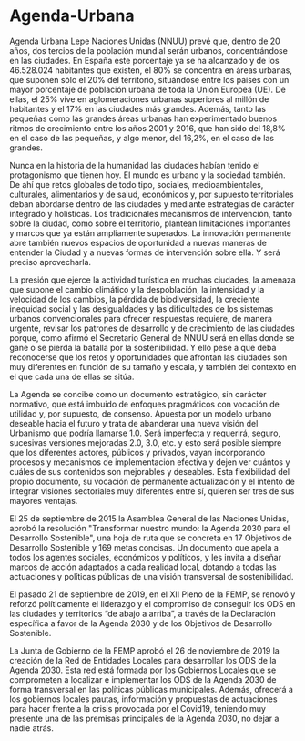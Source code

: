 # Agenda-Urbana
Agenda Urbana Lepe
Naciones Unidas (NNUU) prevé que, dentro de 20 años, dos tercios de la población mundial serán urbanos, concentrándose en las ciudades. En España este porcentaje ya se ha alcanzado y de los 46.528.024 habitantes que existen, el 80% se concentra en áreas urbanas, que suponen sólo el 20% del territorio, situándose entre los países con un mayor porcentaje de población urbana de toda la Unión Europea (UE). De ellas, el 25% vive en aglomeraciones urbanas superiores al millón de habitantes y el 17% en las ciudades más grandes. Además, tanto las pequeñas como las grandes áreas urbanas han experimentado buenos ritmos de crecimiento entre los años 2001 y 2016, que han sido del 18,8% en el caso de las pequeñas, y algo menor, del 16,2%, en el caso de las grandes.

Nunca en la historia de la humanidad las ciudades habían tenido el protagonismo que tienen hoy. El mundo es urbano y la sociedad también. De ahí que retos globales de todo tipo, sociales, medioambientales, culturales, alimentarios y de salud, económicos y, por supuesto territoriales deban abordarse dentro de las ciudades y mediante estrategias de carácter integrado y holísticas. Los tradicionales mecanismos de intervención, tanto sobre la ciudad, como sobre el territorio, plantean limitaciones importantes y marcos que ya están ampliamente superados. La innovación permanente abre también nuevos espacios de oportunidad a nuevas maneras de entender la Ciudad y a nuevas formas de intervención sobre ella. Y será preciso aprovecharla.

La presión que ejerce la actividad turística en muchas ciudades, la amenaza que supone el cambio climático y la despoblación, la intensidad y la velocidad de los cambios, la pérdida de biodiversidad, la creciente inequidad social y las desigualdades y las dificultades de los sistemas urbanos convencionales para ofrecer respuestas requiere, de manera urgente, revisar los patrones de desarrollo y de crecimiento de las ciudades porque, como afirmó el Secretario General de NNUU será en ellas donde se gane o se pierda la batalla por la sostenibilidad. Y ello pese a que deba reconocerse que los retos y oportunidades que afrontan las ciudades son muy diferentes en función de su tamaño y escala, y también del contexto en el que cada una de ellas se sitúa.

La Agenda se concibe como un documento estratégico, sin carácter normativo, que está imbuido de enfoques pragmáticos con vocación de utilidad y, por supuesto, de consenso. Apuesta por un modelo urbano deseable hacia el futuro y trata de abanderar una nueva visión del Urbanismo que podría llamarse 1.0. Será imperfecta y requerirá, seguro, sucesivas versiones mejoradas 2.0, 3.0, etc. y esto será posible siempre que los diferentes actores, públicos y privados, vayan incorporando procesos y mecanismos de implementación efectiva y dejen ver cuántos y cuáles de sus contenidos son mejorables y deseables. Esta flexibilidad del propio documento, su vocación de permanente actualización y el intento de integrar visiones sectoriales muy diferentes entre sí, quieren ser tres de sus mayores ventajas.

El 25 de septiembre de 2015 la Asamblea General de las Naciones Unidas, aprobó la resolución "Transformar nuestro mundo: la Agenda 2030 para el Desarrollo Sostenible", una hoja de ruta que se concreta en 17 Objetivos de Desarrollo Sostenible y 169 metas concisas. Un documento que apela a todos los agentes sociales, económicos y políticos, y les invita a diseñar marcos de acción adaptados a cada realidad local, dotando a todas las actuaciones y políticas públicas de una visión transversal de sostenibilidad. 

El pasado 21 de septiembre de 2019, en el XII Pleno de la FEMP, se renovó y reforzó políticamente el liderazgo y el compromiso de conseguir los ODS en las ciudades y territorios “de abajo a arriba”, a través de la Declaración específica a favor de la Agenda 2030 y de los Objetivos de Desarrollo Sostenible.

La Junta de Gobierno de la FEMP aprobó el 26 de noviembre de 2019 la creación de la Red de Entidades Locales para desarrollar los ODS de la Agenda 2030. Esta red está formada por los Gobiernos Locales que se comprometen a localizar e implementar los ODS de la Agenda 2030 de forma transversal en las políticas públicas municipales. Además, ofrecerá a los gobiernos locales pautas, información y propuestas de actuaciones para hacer frente a la crisis provocada por el Covid19, teniendo muy presente una de las premisas principales de la Agenda 2030, no dejar a nadie atrás.
 

